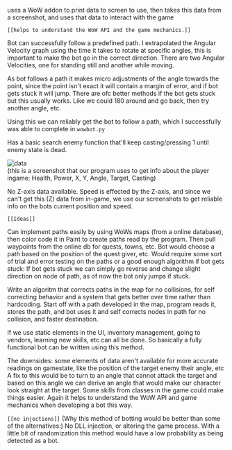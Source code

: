 uses a WoW addon to print data to screen to use, then takes this data from a screenshot, and uses that data to interact with the game<br>

``[[helps to understand the WoW API and the game mechanics.]]`` <br>

Bot can successfully follow a predefined path. I extrapolated the Angular Velocity graph using the time it takes to rotate at specific angles, this is important to make the bot go in the correct direction. There are two Angular Velocities, one for standing still and another while moving.<br>

As bot follows a path it makes micro adjustments of the angle towards the point, since the point isn't exact it will contain a margin of error, and if bot gets stuck it will jump. There are ofc better methods if the bot gets stuck but this usually works. Like we could 180 around and go back, then try another angle, etc.<br>

Using this we can reliably get the bot to follow a path, which I successfully was able to complete in `wowbot.py`<br>


Has a basic search enemy function that'll keep casting/pressing 1 until enemy state is dead.<br>

![data](https://github.com/user-attachments/assets/bc2066c4-fc69-4b4b-81aa-ac61f9fcb00d)
<br>(this is a screenshot that our program uses to get info about the player ingame: Health, Power, X, Y, Angle, Target, Casting)<br>

No Z-axis data available. Speed is effected by the Z-axis, and since we can't get this (Z) data from in-game, we use our screenshots to get reliable info on the bots current position and speed.<br>

``[[Ideas]]``

Can implement paths easily by using WoWs maps (from a online database), then color code it in Paint to create paths read by the program. Then pull waypoints from the online db for quests, towns, etc. Bot would choose a path based on the position of the quest giver, etc. Would require some sort of trial and error testing on the paths or a good enough algorithm if bot gets stuck: If bot gets stuck we can simply go reverse and change slight direction on node of path, as of now the bot only jumps if stuck.

Write an algoritm that corrects paths in the map for no collisions, for self correcting behavior and a system that gets better over time rather than hardcoding. Start off with a path developed in the map, program reads it, stores the path, and bot uses it and self corrects nodes in path for no collision, and faster destination. <br>

If we use static elements in the UI, inventory management, going to vendors, learning new skills, etc can all be done. So basically a fully functional bot can be written using this method.<br>

The downsides: some elements of data aren't available for more accurate readings on gamestate, like the position of the target enemy their angle, etc A fix to this would be to turn to an angle that cannot attack the target and based on this angle we can derive an angle that would make our character look straight at the target. Some skills from classes in the game could make things easier. Again it helps to understand the WoW API and game mechanics when developing a bot this way.<br>

``[[no injections]]``
(Why this method of botting would be better than some of the alternatives:) No DLL injection, or altering the game process. With a little bit of randomization this method would have a low probability as being detected as a bot.

